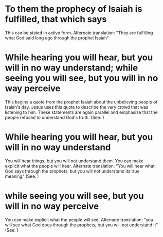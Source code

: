 
# To them the prophecy of Isaiah is fulfilled, that which says
This can be stated in active form. Alternate translation: "They are fulfilling what God said long ago through the prophet Isaiah"

# While hearing you will hear, but you will in no way understand; while seeing you will see, but you will in no way perceive
This begins a quote from the prophet Isaiah about the unbelieving people of Isaiah's day. Jesus uses this quote to describe the very crowd that was listening to him. These statements are again parallel and emphasize that the people refused to understand God's truth. (See: )

# While hearing you will hear, but you will in no way understand
You will hear things, but you will not understand them. You can make explicit what the people will hear. Alternate translation: "You will hear what God says through the prophets, but you will not understand its true meaning" (See: )

# while seeing you will see, but you will in no way perceive
You can make explicit what the people will see. Alternate translation: "you will see what God does through the prophets, but you will not understand it" (See: )